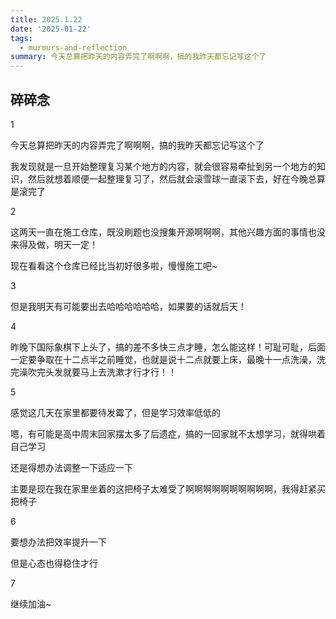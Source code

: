 ```yaml
---
title: 2025.1.22
date: '2025-01-22'
tags:
  - murmurs-and-reflection
summary: 今天总算把昨天的内容弄完了啊啊啊，搞的我昨天都忘记写这个了
---
```

## 碎碎念
1

今天总算把昨天的内容弄完了啊啊啊，搞的我昨天都忘记写这个了

我发现就是一旦开始整理复习某个地方的内容，就会很容易牵扯到另一个地方的知识，然后就想着顺便一起整理复习了，然后就会滚雪球一直滚下去，好在今晚总算是滚完了

2

这两天一直在施工仓库，既没刷题也没搜集开源啊啊啊，其他兴趣方面的事情也没来得及做，明天一定！

现在看看这个仓库已经比当初好很多啦，慢慢施工吧~

3

但是我明天有可能要出去哈哈哈哈哈哈，如果要的话就后天！

4

昨晚下国际象棋下上头了，搞的差不多快三点才睡，怎么能这样！可耻可耻，后面一定要争取在十二点半之前睡觉，也就是说十二点就要上床，最晚十一点洗澡，洗完澡吹完头发就要马上去洗漱才行才行！！

5

感觉这几天在家里都要待发霉了，但是学习效率低低的

嗯，有可能是高中周末回家摆太多了后遗症，搞的一回家就不太想学习，就得哄着自己学习

还是得想办法调整一下适应一下

主要是现在我在家里坐着的这把椅子太难受了啊啊啊啊啊啊啊啊啊啊，我得赶紧买把椅子

6

要想办法把效率提升一下

但是心态也得稳住才行

7

继续加油~
